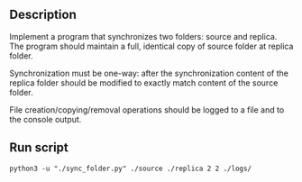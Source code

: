 ## Description

Implement a program that synchronizes two folders: source and replica. The program should maintain a full, identical copy of source folder at replica folder.

Synchronization must be one-way: after the synchronization content of the replica folder should be modified to exactly match content of the source folder.

File creation/copying/removal operations should be logged to a file and to the console output.

## Run script

`
python3 -u "./sync_folder.py" ./source ./replica 2 2 ./logs/
`